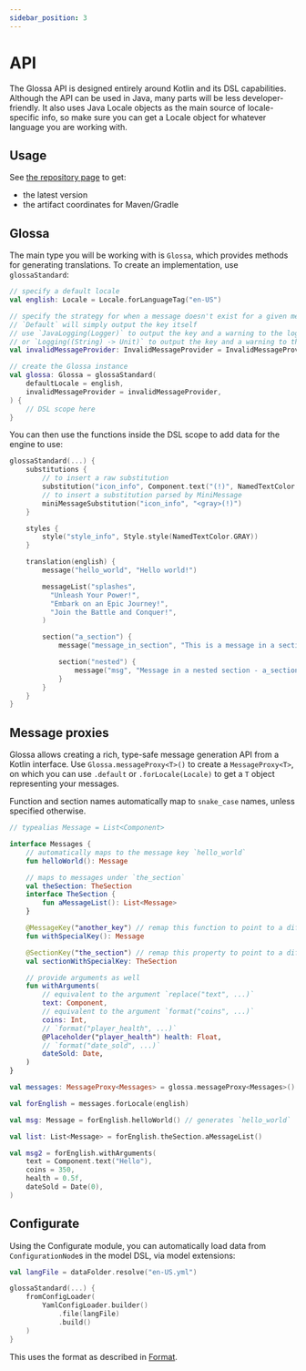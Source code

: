 ```yaml
---
sidebar_position: 3
---
```


# API

The Glossa API is designed entirely around Kotlin and its DSL capabilities. Although the API can be
used in Java, many parts will be less developer-friendly. It also uses Java Locale objects as the main
source of locale-specific info, so make sure you can get a Locale object for whatever language you
are working with.

## Usage

See [the repository page](https://github.com/aecsocket/glossa) to get:
- the latest version
- the artifact coordinates for Maven/Gradle

## Glossa

The main type you will be working with is `Glossa`, which provides methods for generating translations.
To create an implementation, use `glossaStandard`:

```kotlin
// specify a default locale
val english: Locale = Locale.forLanguageTag("en-US")

// specify the strategy for when a message doesn't exist for a given message key
// `Default` will simply output the key itself
// use `JavaLogging(Logger)` to output the key and a warning to the logger
// or `Logging((String) -> Unit)` to output the key and a warning to the logging function provided
val invalidMessageProvider: InvalidMessageProvider = InvalidMessageProvider.Default

// create the Glossa instance
val glossa: Glossa = glossaStandard(
    defaultLocale = english,
    invalidMessageProvider = invalidMessageProvider,
) {
    // DSL scope here
}
```

You can then use the functions inside the DSL scope to add data for the engine to use:

```kotlin
glossaStandard(...) {
    substitutions {
        // to insert a raw substitution
        substitution("icon_info", Component.text("(!)", NamedTextColor.GRAY))
        // to insert a substitution parsed by MiniMessage
        miniMessageSubstitution("icon_info", "<gray>(!)")
    }

    styles {
        style("style_info", Style.style(NamedTextColor.GRAY))
    }

    translation(english) {
        message("hello_world", "Hello world!")

        messageList("splashes",
          "Unleash Your Power!",
          "Embark on an Epic Journey!",
          "Join the Battle and Conquer!",
        )

        section("a_section") {
            message("message_in_section", "This is a message in a section")

            section("nested") {
                message("msg", "Message in a nested section - a_section.nested.msg")
            }
        }
    }
}
```

## Message proxies

Glossa allows creating a rich, type-safe message generation API from a Kotlin interface.  Use `Glossa.messageProxy<T>()` to
create a `MessageProxy<T>`, on which you can use `.default` or `.forLocale(Locale)` to get a `T` object representing your
messages.

Function and section names automatically map to `snake_case` names, unless specified otherwise.

```kotlin
// typealias Message = List<Component>

interface Messages {
    // automatically maps to the message key `hello_world`
    fun helloWorld(): Message

    // maps to messages under `the_section`
    val theSection: TheSection
    interface TheSection {
        fun aMessageList(): List<Message>
    }

    @MessageKey("another_key") // remap this function to point to a different key
    fun withSpecialKey(): Message

    @SectionKey("the_section") // remap this property to point to a different section
    val sectionWithSpecialKey: TheSection

    // provide arguments as well
    fun withArguments(
        // equivalent to the argument `replace("text", ...)`
        text: Component,
        // equivalent to the argument `format("coins", ...)`
        coins: Int,
        // `format("player_health", ...)`
        @Placeholder("player_health") health: Float,
        // `format("date_sold", ...)`
        dateSold: Date,
    )
}

val messages: MessageProxy<Messages> = glossa.messageProxy<Messages>()

val forEnglish = messages.forLocale(english)

val msg: Message = forEnglish.helloWorld() // generates `hello_world`

val list: List<Message> = forEnglish.theSection.aMessageList()

val msg2 = forEnglish.withArguments(
    text = Component.text("Hello"),
    coins = 350,
    health = 0.5f,
    dateSold = Date(0),
)
```

## Configurate

Using the Configurate module, you can automatically load data from `ConfigurationNode`s in the model DSL, via model extensions:

```kotlin
val langFile = dataFolder.resolve("en-US.yml")

glossaStandard(...) {
    fromConfigLoader(
        YamlConfigLoader.builder()
            .file(langFile)
            .build()
    )
}
```

This uses the format as described in [Format](format.md).
